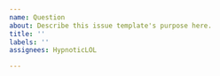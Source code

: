 ```yaml
---
name: Question
about: Describe this issue template's purpose here.
title: ''
labels: ''
assignees: HypnoticLOL

---
```



